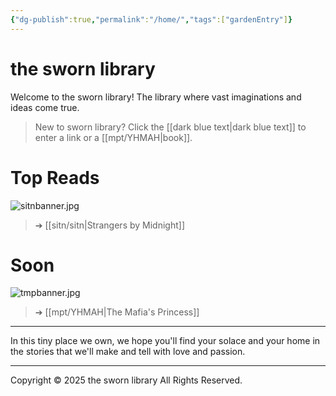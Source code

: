 ```yaml
---
{"dg-publish":true,"permalink":"/home/","tags":["gardenEntry"]}
---
```


# the sworn library
Welcome to the sworn library!
The library where vast imaginations and ideas come true.

> New to sworn library?
Click the [[dark blue text\|dark blue text]] to enter a link or a [[mpt/YHMAH\|book]].


# Top Reads
![sitnbanner.jpg](/img/user/a%20storage/sitnbanner.jpg)
> ➔ [[sitn/sitn\|Strangers by Midnight]]
# Soon
![tmpbanner.jpg](/img/user/a%20storage/tmpbanner.jpg)
>  ➔ [[mpt/YHMAH\|The Mafia's Princess]] 

***
In this tiny place we own, we hope you'll find your solace and your home in the stories that we'll make and tell with love and passion.
***
Copyright © 2025 the sworn library
All Rights Reserved.